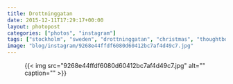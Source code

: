 ```yaml
---
title: Drottninggatan
date: 2015-12-11T17:29:17+00:00
layout: photopost
categories: ["photos", "instagram"]
tags: ["stockholm", "sweden", "drottninggatan", "christmas", "thoughtbot", "night"]
image: "blog/instagram/9268e44ffdf6080d60412bc7af4d49c7.jpg"
---
```


<figure class="photo photo--square">
  {{< img src="9268e44ffdf6080d60412bc7af4d49c7.jpg" alt="" caption="" >}}

</figure>


